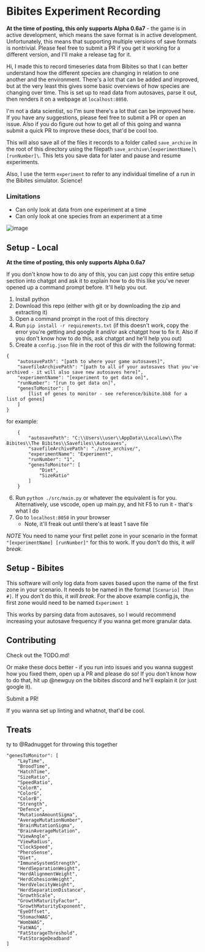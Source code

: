 # Bibites Experiment Recording

**At the time of posting, this only supports Alpha 0.6a7** - the game is in active development, which means the save format is in active development.  Unfortunately, this means that supporting multiple versions of save formats is nontrivial.  Please feel free to submit a PR if you get it working for a different version, and I'll make a release tag for it.

Hi, I made this to record timeseries data from Bibites so that I can better understand how the different species are changing in relation to one another and the environment.  There's a lot that can be added and improved, but at the very least this gives some basic overviews of how species are changing over time.  This is set up to read data from autosaves, parse it out, then renders it on a webpage at `localhost:8050`.

I'm not a data scientist, so I'm sure there's a lot that can be improved here.  If you have any suggestions, please feel free to submit a PR or open an issue.  Also if you do figure out how to get all of this going and wanna submit a quick PR to improve these docs, that'd be cool too.

This will also save all of the files it records to a folder called `save_archive` in the root of this directory using the filepath `save_archive\[experimentName]\[runNumber]\`.  This lets you save data for later and pause and resume experiments.

Also, I use the term `experiment` to refer to any individual timeline of a run in the Bibites simulator.  Science!

### Limitations
- Can only look at data from one experiment at a time
- Can only look at one species from an experiment at a time

![image](dashboard_example.png)

## Setup - Local

**At the time of posting, this only supports Alpha 0.6a7**

If you don't know how to do any of this, you can just copy this entire setup section into chatgpt and ask it to explain how to do this like you've never opened up a command prompt before.  It'll help you out.

1. Install python
2. Download this repo (either with git or by downloading the zip and extracting it)
3. Open a command prompt in the root of this directory
4. Run `pip install -r requirements.txt` (if this doesn't work, copy the error you're getting and google it and/or ask chatgpt how to fix it.  Also if you don't know how to do this, ask chatgpt and he'll help you out)
5. Create a `config.json` file in the root of this dir with the following format:
```
{
    "autosavePath": "[path to where your game autosaves]",
    "savefileArchivePath": "[path to all of your autosaves that you've archived - it will also save new autosaves here]",
    "experimentName": "[experiment to get data on]",
    "runNumber": "[run to get data on]",
    "genesToMonitor": [
        [list of genes to monitor - see reference/bibite.bb8 for a list of genes]
    ]
}
```
for example:
```
    {
        "autosavePath": "C:\\Users\\user\\AppData\\LocalLow\\The Bibites\\The Bibites\\Savefiles\\Autosaves",
        "savefileArchivePath": "./save_archive/",
        "experimentName": "Experiment",
        "runNumber": "1",
        "genesToMonitor": [
            "Diet",
            "SizeRatio"
        ]
    }
```
6. Run `python ./src/main.py` or whatever the equivalent is for you.  Alternatively, use vscode, open up main.py, and hit F5 to run it - that's what I do
7. Go to `localhost:8050` in your browser
    - Note, it'll freak out until there's at least 1 save file

*NOTE* You need to name your first pellet zone in your scenario in the format `"[experimentName] [runNumber]"` for this to work.  If you don't do this, it _will break_.

## Setup - Bibites

This software will only log data from saves based upon the name of the first zone in your scenario.  It needs to be named in the format `[Scenario] [Run #]`.  If you don't do this, it _will break_.  For the above example config.js, the first zone would need to be named `Experiment 1`

This works by parsing data from autosaves, so I would recommend increasing your autosave frequency if you wanna get more granular data.

## Contributing

Check out the TODO.md!

Or make these docs better - if you run into issues and you wanna suggest how you fixed them, open up a PR and please do so!  If you don't know how to do that, hit up @newguy on the bibites discord and he'll explain it (or just google it).

Submit a PR!

If you wanna set up linting and whatnot, that'd be cool.

## Treats

ty to @Radnugget for throwing this together

```
"genesToMonitor": [
    "LayTime",
    "BroodTime",
    "HatchTime",
    "SizeRatio",
    "SpeedRatio",
    "ColorR",
    "ColorG",
    "ColorB",
    "Strength",
    "Defence",
    "MutationAmountSigma",
    "AverageMutationNumber",
    "BrainMutationSigma",
    "BrainAverageMutation",
    "ViewAngle",
    "ViewRadius",
    "ClockSpeed",
    "PheroSense",
    "Diet",
    "ImmuneSystemStrength",
    "HerdSeparationWeight",
    "HerdAlignmentWeight",
    "HerdCohesionWeight",
    "HerdVelocityWeight",
    "HerdSeparationDistance",
    "GrowthScale",
    "GrowthMaturityFactor",
    "GrowthMaturityExponent",
    "EyeOffset",
    "StomachWAG",
    "WombWAG",
    "FatWAG",
    "FatStorageThreshold",
    "FatStorageDeadband"
]
```